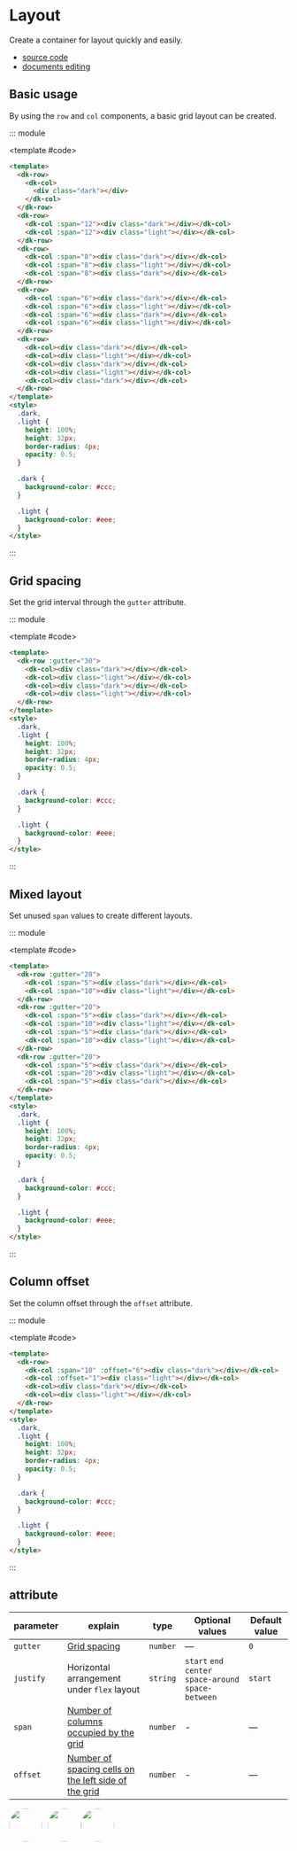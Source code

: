 # Layout

Create a container for layout quickly and easily.

- [source code](https://github.com/dk-plus-ui/dk-plus-ui/tree/master/packages/components/dkrow)
- [documents editing](https://github.com/dk-plus-ui/dk-plus-ui/blob/master/docs/zh/components/layout.md)

## <a id='Basic usage'>Basic usage</a>

By using the `row` and `col` components, a basic grid layout can be created.

::: module

<template #code>
<LayoutComp class="docs-row">
</LayoutComp>
</template>

```html
<template>
  <dk-row>
    <dk-col>
      <div class="dark"></div>
    </dk-col>
  </dk-row>
  <dk-row>
    <dk-col :span="12"><div class="dark"></div></dk-col>
    <dk-col :span="12"><div class="light"></div></dk-col>
  </dk-row>
  <dk-row>
    <dk-col :span="8"><div class="dark"></div></dk-col>
    <dk-col :span="8"><div class="light"></div></dk-col>
    <dk-col :span="8"><div class="dark"></div></dk-col>
  </dk-row>
  <dk-row>
    <dk-col :span="6"><div class="dark"></div></dk-col>
    <dk-col :span="6"><div class="light"></div></dk-col>
    <dk-col :span="6"><div class="dark"></div></dk-col>
    <dk-col :span="6"><div class="light"></div></dk-col>
  </dk-row>
  <dk-row>
    <dk-col><div class="dark"></div></dk-col>
    <dk-col><div class="light"></div></dk-col>
    <dk-col><div class="dark"></div></dk-col>
    <dk-col><div class="light"></div></dk-col>
    <dk-col><div class="dark"></div></dk-col>
  </dk-row>
</template>
<style>
  .dark,
  .light {
    height: 100%;
    height: 32px;
    border-radius: 4px;
    opacity: 0.5;
  }

  .dark {
    background-color: #ccc;
  }

  .light {
    background-color: #eee;
  }
</style>
```

:::

## <a id='GridSpacing'>Grid spacing</a>

Set the grid interval through the `gutter` attribute.

::: module

<template #code>
<LayoutCompGutter class="docs-row">
</LayoutCompGutter>
</template>

```html
<template>
  <dk-row :gutter="30">
    <dk-col><div class="dark"></div></dk-col>
    <dk-col><div class="light"></div></dk-col>
    <dk-col><div class="dark"></div></dk-col>
    <dk-col><div class="light"></div></dk-col>
  </dk-row>
</template>
<style>
  .dark,
  .light {
    height: 100%;
    height: 32px;
    border-radius: 4px;
    opacity: 0.5;
  }

  .dark {
    background-color: #ccc;
  }

  .light {
    background-color: #eee;
  }
</style>
```

:::

## <a id='MixedLayout'>Mixed layout</a>

Set unused `span` values to create different layouts.

::: module

<template #code>
<LayoutCompBlend class="docs-row">
</LayoutCompBlend>
</template>

```html
<template>
  <dk-row :gutter="20">
    <dk-col :span="5"><div class="dark"></div></dk-col>
    <dk-col :span="10"><div class="light"></div></dk-col>
  </dk-row>
  <dk-row :gutter="20">
    <dk-col :span="5"><div class="dark"></div></dk-col>
    <dk-col :span="10"><div class="light"></div></dk-col>
    <dk-col :span="5"><div class="dark"></div></dk-col>
    <dk-col :span="10"><div class="light"></div></dk-col>
  </dk-row>
  <dk-row :gutter="20">
    <dk-col :span="5"><div class="dark"></div></dk-col>
    <dk-col :span="20"><div class="light"></div></dk-col>
    <dk-col :span="5"><div class="dark"></div></dk-col>
  </dk-row>
</template>
<style>
  .dark,
  .light {
    height: 100%;
    height: 32px;
    border-radius: 4px;
    opacity: 0.5;
  }

  .dark {
    background-color: #ccc;
  }

  .light {
    background-color: #eee;
  }
</style>
```

:::

## <a id='ColumnOffset'>Column offset</a>

Set the column offset through the `offset` attribute.

::: module

<template #code>
<LayoutCompOffset class="docs-row">
</LayoutCompOffset>
</template>

```html
<template>
  <dk-row>
    <dk-col :span="10" :offset="6"><div class="dark"></div></dk-col>
    <dk-col :offset="1"><div class="light"></div></dk-col>
    <dk-col><div class="dark"></div></dk-col>
    <dk-col><div class="light"></div></dk-col>
  </dk-row>
</template>
<style>
  .dark,
  .light {
    height: 100%;
    height: 32px;
    border-radius: 4px;
    opacity: 0.5;
  }

  .dark {
    background-color: #ccc;
  }

  .light {
    background-color: #eee;
  }
</style>
```

:::

## <a id="attribute">attribute</a>

| parameter      | explain                      | type     | Optional values                                                | Default value  |
| --------- | ------------------------- | -------- | ----------------------------------------------------- | ------- |
| `gutter`  | [Grid spacing](#GridSpacing)                  | `number` | —                                                     | `0`     |
| `justify` | Horizontal arrangement under `flex` layout | `string` | `start` `end` `center` `space-around` `space-between` | `start` |
| `span`    | [Number of columns occupied by the grid](#MixedLayout)            | `number` | -                                                     | —       |
| `offset`  | [Number of spacing cells on the left side of the grid](#ColumnOffset)        | `number` | -                                                     | —       |

<script setup>
  import LayoutComp from '../vueDome/layout/index.vue'
  import LayoutCompGutter from '../vueDome/layout/gutter.vue'
  import LayoutCompBlend from '../vueDome/layout/blend.vue'
  import LayoutCompOffset from '../vueDome/layout/offset.vue'
</script>

<div style='display: flex;'>
  <a href="https://github.com/dk-plus-ui" target="_blank" style='margin-right:10px;'>
    <img style='width:60px;height:60px;border-radius: 50%;' src="https://avatars.githubusercontent.com/u/88755587?v=4" />
  </a>
  <a href="https://github.com/WangYingJay" target="_blank">
    <img style='width:60px;height:60px;border-radius: 50%;' src="https://avatars.githubusercontent.com/u/117073291?s=64&v=4"/>
  </a>
  <a href="https://github.com/XuXiaoyingy" target="_blank">
    <img style='width:60px;height:60px;border-radius: 50%;' src="https://avatars.githubusercontent.com/u/140246146?v=4"/>
  </a>
</div>
